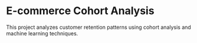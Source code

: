 # E-commerce Cohort Analysis

This project analyzes customer retention patterns using cohort analysis and machine learning techniques. 

